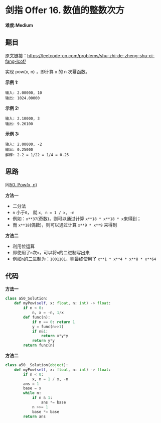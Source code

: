 # 剑指 Offer 16. 数值的整数次方
**难度:Medium**
## 题目
原文链接：https://leetcode-cn.com/problems/shu-zhi-de-zheng-shu-ci-fang-lcof/

实现 pow(x, n) ，即计算 x 的 n 次幂函数。

**示例 1:**
```
输入: 2.00000, 10
输出: 1024.00000
```
**示例 2:**
```
输入: 2.10000, 3
输出: 9.26100
```
**示例 3:**
```
输入: 2.00000, -2
输出: 0.25000
解释: 2-2 = 1/22 = 1/4 = 0.25
```

## 思路
同[50. Pow(x, n)](https://github.com/czzbb/leetcode-python/blob/master/code/0050-Pow(x,%20n).md)

**方法一**
* 二分法
* `n` 小于`0`， 就 `x, n = 1 / x, -n`
* 例如：`x**37`(奇数)，则可以通过计算 `x**18 * x**18 * x`来得到；
* 而 `x**18`(偶数)，则可以通过计算 `x**9 * x**9` 来得到

**方法二**
* 利用位运算
* 即使用了`n`次`x`，可以将`n`的二进制写出来
* 例如`n`的二进制为：`1001101`，则最终使用了 `x**1 * x**4 * x**8 * x**64`

## 代码
**方法一**
```python
class a50_Solution:
    def myPow(self, x: float, n: int) -> float:
        if n < 0:
            n, x = -n, 1/x
        def func(n):
            if n == 0: return 1
            y = func(n>>1)
            if n&1:
                return x*y*y
            return y*y
        return func(n)
```
**方法二**
```python
class a50__Solution(object):
    def myPow(self, x: float, n: int) -> float:
        if n < 0:
            x, n = 1 / x, -n
        ans = 1
        base = x
        while n:
            if n & 1:
                ans *= base
            n >>= 1
            base *= base
        return ans
```

